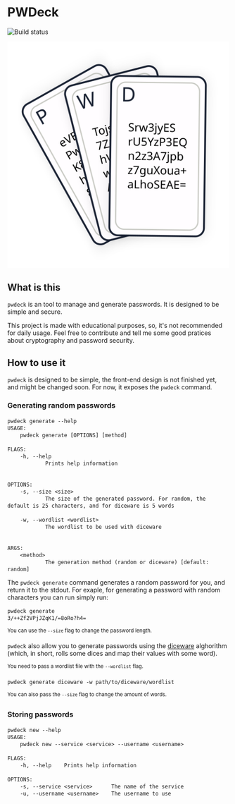 # PWDeck

![Build status](https://github.com/protoshark/pwdeck/workflows/Rust/badge.svg)

<div style="text-align: center"><img src="./assets/logo.svg" /></div>

## What is this

`pwdeck` is an tool to manage and generate passwords.
It is designed to be simple and secure.

This project is made with educational purposes, so, it's not recommended for daily usage.
Feel free to contribute and tell me some good pratices about cryptography and password security.

## How to use it

`pwdeck` is designed to be simple, the front-end design is not finished yet, and might be changed soon.
For now, it exposes the `pwdeck` command.

### Generating random passwords

```
pwdeck generate --help
USAGE:
    pwdeck generate [OPTIONS] [method]

FLAGS:
    -h, --help
            Prints help information


OPTIONS:
    -s, --size <size>
            The size of the generated password. For random, the default is 25 characters, and for diceware is 5 words

    -w, --wordlist <wordlist>
            The wordlist to be used with diceware


ARGS:
    <method>
            The generation method (random or diceware) [default: random]
```

The `pwdeck generate` command generates a random password for you, and return it to the stdout.
For exaple, for generating a password with random characters you can run simply run:

```
pwdeck generate
3/++Zf2VPjJZqK1/=8oRo?h4=
```

<sup>You can use the `--size` flag to change the password length.</sup>

`pwdeck` also allow you to generate passwords using the [diceware](https://en.wikipedia.org/wiki/Diceware) alghorithm
(which, in short, rolls some dices and map their values with some word).

<sup>You need to pass a wordlist file with the `--wordlist` flag.</sup>

```
pwdeck generate diceware -w path/to/diceware/wordlist
```

<sup>You can also pass the `--size` flag to change the amount of words.</sup>

### Storing passwords

```
pwdeck new --help
USAGE:
    pwdeck new --service <service> --username <username>

FLAGS:
    -h, --help    Prints help information

OPTIONS:
    -s, --service <service>      The name of the service
    -u, --username <username>    The username to use
```
